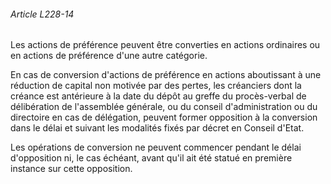 ###### Article L228-14

Les actions de préférence peuvent être converties en actions ordinaires ou en actions de préférence d'une autre catégorie.

En cas de conversion d'actions de préférence en actions aboutissant à une réduction de capital non motivée par des pertes, les créanciers dont la créance est antérieure à la date du dépôt au greffe du procès-verbal de délibération de l'assemblée générale, ou du conseil d'administration ou du directoire en cas de délégation, peuvent former opposition à la conversion dans le délai et suivant les modalités fixés par décret en Conseil d'Etat.

Les opérations de conversion ne peuvent commencer pendant le délai d'opposition ni, le cas échéant, avant qu'il ait été statué en première instance sur cette opposition.

